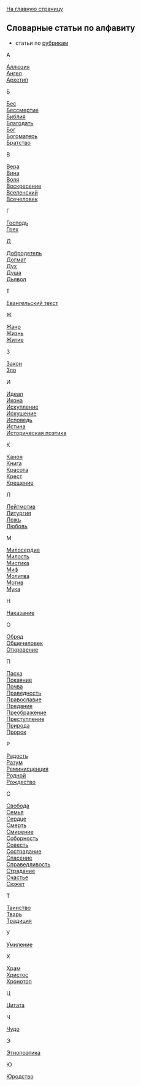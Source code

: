 [На главную страницу](https://thesaurus-dostoevsky.github.io/)
## Словарные статьи по алфавиту
* статьи по [рубрикам](https://thesaurus-dostoevsky.github.io/Thesaurus/)

А

[Аллюзия](https://thesaurus-dostoevsky.github.io/Thesaurus/аллюзия)  
[Ангел](https://thesaurus-dostoevsky.github.io/Thesaurus/ангел)  
[Архетип](https://thesaurus-dostoevsky.github.io/Thesaurus/архетип)  

Б

[Бес](https://thesaurus-dostoevsky.github.io/Thesaurus/бес)  
[Бессмертие](https://thesaurus-dostoevsky.github.io/Thesaurus/бессмертие)  
[Библия](https://thesaurus-dostoevsky.github.io/Thesaurus/библия)  
[Благодать](https://thesaurus-dostoevsky.github.io/Thesaurus/благодать)  
[Бог](https://thesaurus-dostoevsky.github.io/Thesaurus/бог)  
[Богоматерь](https://thesaurus-dostoevsky.github.io/Thesaurus/богоматерь)  
[Братство](https://thesaurus-dostoevsky.github.io/Thesaurus/братство)  

В

[Вера](https://thesaurus-dostoevsky.github.io/Thesaurus/вера)  
[Вина](https://thesaurus-dostoevsky.github.io/Thesaurus/вина)  
[Воля](https://thesaurus-dostoevsky.github.io/Thesaurus/воля)  
[Воскресение](https://thesaurus-dostoevsky.github.io/Thesaurus/воскресение)  
[Вселенский](https://thesaurus-dostoevsky.github.io/Thesaurus/вселенский)  
[Всечеловек](https://thesaurus-dostoevsky.github.io/Thesaurus/всечеловек)  

Г

[Господь](https://thesaurus-dostoevsky.github.io/Thesaurus/господь)  
[Грех](https://thesaurus-dostoevsky.github.io/Thesaurus/грех)  

Д

[Добродетель](https://thesaurus-dostoevsky.github.io/Thesaurus/добродетель)  
[Догмат](https://thesaurus-dostoevsky.github.io/Thesaurus/догмат)  
[Дух](https://thesaurus-dostoevsky.github.io/Thesaurus/дух)  
[Душа](https://thesaurus-dostoevsky.github.io/Thesaurus/душа)  
[Дьявол](https://thesaurus-dostoevsky.github.io/Thesaurus/дьявол)  

Е

[Евангельский текст](https://thesaurus-dostoevsky.github.io/Thesaurus/евангельский_текст)  

Ж

[Жанр](https://thesaurus-dostoevsky.github.io/Thesaurus/жанр)  
[Жизнь](https://thesaurus-dostoevsky.github.io/Thesaurus/жизнь)  
[Житие](https://thesaurus-dostoevsky.github.io/Thesaurus/житие)  

З

[Закон](https://thesaurus-dostoevsky.github.io/Thesaurus/закон)  
[Зло](https://thesaurus-dostoevsky.github.io/Thesaurus/зло)  

И

[Идеал](https://thesaurus-dostoevsky.github.io/Thesaurus/идеал)  
[Икона](https://thesaurus-dostoevsky.github.io/Thesaurus/икона)  
[Искупление](https://thesaurus-dostoevsky.github.io/Thesaurus/искупление)  
[Искушение](https://thesaurus-dostoevsky.github.io/Thesaurus/искушение)  
[Исповедь](https://thesaurus-dostoevsky.github.io/Thesaurus/исповедь)  
[Истина](https://thesaurus-dostoevsky.github.io/Thesaurus/истина)  
[Историческая поэтика](https://thesaurus-dostoevsky.github.io/Thesaurus/историческая_поэтика)  

К

[Канон](https://thesaurus-dostoevsky.github.io/Thesaurus/канон)  
[Книга](https://thesaurus-dostoevsky.github.io/Thesaurus/книга)  
[Красота](https://thesaurus-dostoevsky.github.io/Thesaurus/красота)  
[Крест](https://thesaurus-dostoevsky.github.io/Thesaurus/крест)  
[Крещение](https://thesaurus-dostoevsky.github.io/Thesaurus/крещение)  

Л

[Лейтмотив](https://thesaurus-dostoevsky.github.io/Thesaurus/лейтмотив)  
[Литургия](https://thesaurus-dostoevsky.github.io/Thesaurus/литургия)  
[Ложь](https://thesaurus-dostoevsky.github.io/Thesaurus/ложь)  
[Любовь](https://thesaurus-dostoevsky.github.io/Thesaurus/любовь)  

М

[Милосердие](https://thesaurus-dostoevsky.github.io/Thesaurus/милосердие)  
[Милость](https://thesaurus-dostoevsky.github.io/Thesaurus/милость)  
[Мистика](https://thesaurus-dostoevsky.github.io/Thesaurus/мистика)  
[Миф](https://thesaurus-dostoevsky.github.io/Thesaurus/миф)  
[Молитва](https://thesaurus-dostoevsky.github.io/Thesaurus/молитва)  
[Мотив](https://thesaurus-dostoevsky.github.io/Thesaurus/мотив)  
[Мука](https://thesaurus-dostoevsky.github.io/Thesaurus/мука)  

Н

[Наказание](https://thesaurus-dostoevsky.github.io/Thesaurus/наказание)  

О

[Обряд](https://thesaurus-dostoevsky.github.io/Thesaurus/обряд)  
[Общечеловек](https://thesaurus-dostoevsky.github.io/Thesaurus/общечеловек)  
[Откровение](https://thesaurus-dostoevsky.github.io/Thesaurus/откровение)  

П

[Пасха](https://thesaurus-dostoevsky.github.io/Thesaurus/пасха)  
[Покаяние](https://thesaurus-dostoevsky.github.io/Thesaurus/покаяние)  
[Почва](https://thesaurus-dostoevsky.github.io/Thesaurus/почва)  
[Праведность](https://thesaurus-dostoevsky.github.io/Thesaurus/праведность)  
[Православие](https://thesaurus-dostoevsky.github.io/Thesaurus/православие)  
[Предание](https://thesaurus-dostoevsky.github.io/Thesaurus/предание)  
[Преображение](https://thesaurus-dostoevsky.github.io/Thesaurus/преображение)  
[Преступление](https://thesaurus-dostoevsky.github.io/Thesaurus/преступление)  
[Природа](https://thesaurus-dostoevsky.github.io/Thesaurus/природа)  
[Пророк](https://thesaurus-dostoevsky.github.io/Thesaurus/пророк)  

Р

[Радость](https://thesaurus-dostoevsky.github.io/Thesaurus/радость)  
[Разум](https://thesaurus-dostoevsky.github.io/Thesaurus/разум)  
[Реминисценция](https://thesaurus-dostoevsky.github.io/Thesaurus/реминисценция)  
[Родной](https://thesaurus-dostoevsky.github.io/Thesaurus/родной)  
[Рождество](https://thesaurus-dostoevsky.github.io/Thesaurus/рождество)  

С

[Свобода](https://thesaurus-dostoevsky.github.io/Thesaurus/свобода)  
[Семья](https://thesaurus-dostoevsky.github.io/Thesaurus/семья)  
[Сердце](https://thesaurus-dostoevsky.github.io/Thesaurus/сердце)  
[Смерть](https://thesaurus-dostoevsky.github.io/Thesaurus/смерть)  
[Смирение](https://thesaurus-dostoevsky.github.io/Thesaurus/смирение)  
[Соборность](https://thesaurus-dostoevsky.github.io/Thesaurus/соборность)  
[Совесть](https://thesaurus-dostoevsky.github.io/Thesaurus/совесть)  
[Сострадание](https://thesaurus-dostoevsky.github.io/Thesaurus/сострадание)  
[Спасение](https://thesaurus-dostoevsky.github.io/Thesaurus/спасение)  
[Справедливость](https://thesaurus-dostoevsky.github.io/Thesaurus/справедливость)  
[Страдание](https://thesaurus-dostoevsky.github.io/Thesaurus/страдание)  
[Счастье](https://thesaurus-dostoevsky.github.io/Thesaurus/счастье)  
[Сюжет](https://thesaurus-dostoevsky.github.io/Thesaurus/сюжет)  

Т

[Таинство](https://thesaurus-dostoevsky.github.io/Thesaurus/таинство)  
[Тварь](https://thesaurus-dostoevsky.github.io/Thesaurus/тварь)  
[Традиция](https://thesaurus-dostoevsky.github.io/Thesaurus/традиция)  

У

[Умиление](https://thesaurus-dostoevsky.github.io/Thesaurus/умиление)  

Х

[Храм](https://thesaurus-dostoevsky.github.io/Thesaurus/храм)  
[Христос](https://thesaurus-dostoevsky.github.io/Thesaurus/христос)  
[Хронотоп](https://thesaurus-dostoevsky.github.io/Thesaurus/хронотоп)  

Ц

[Цитата](https://thesaurus-dostoevsky.github.io/Thesaurus/цитата)  

Ч

[Чудо](https://thesaurus-dostoevsky.github.io/Thesaurus/чудо)  

Э

[Этнопоэтика](https://thesaurus-dostoevsky.github.io/Thesaurus/этнопоэтика)  

Ю

[Юродство](https://thesaurus-dostoevsky.github.io/Thesaurus/юродство)
